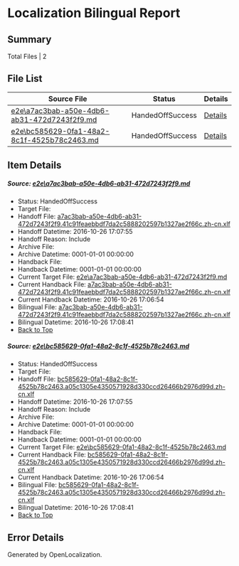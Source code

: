 # <a name='report-top'></a> Localization Bilingual Report

## Summary
 Total Files | 2

## File List
 Source File | Status | Details 
 ----------- | ------ | ------- 
 [e2e\a7ac3bab-a50e-4db6-ab31-472d7243f2f9.md](https://github.com/OpenLocalizationTestOrg/ol-test0/blob/9efa6a35c641cdf5540fbcaa6428137cc489c90e/e2e/a7ac3bab-a50e-4db6-ab31-472d7243f2f9.md) | HandedOffSuccess | [Details](#25c007ad57a1880912a1a996d4d6fa1fac54cd942)
 [e2e\bc585629-0fa1-48a2-8c1f-4525b78c2463.md](https://github.com/OpenLocalizationTestOrg/ol-test0/blob/9efa6a35c641cdf5540fbcaa6428137cc489c90e/e2e/bc585629-0fa1-48a2-8c1f-4525b78c2463.md) | HandedOffSuccess | [Details](#fa2498d4538da7e60ebc72173ef07ce3e42955cc3)

## Item Details
##### <a name='25c007ad57a1880912a1a996d4d6fa1fac54cd942'></a> Source: [e2e\a7ac3bab-a50e-4db6-ab31-472d7243f2f9.md](https://github.com/OpenLocalizationTestOrg/ol-test0/blob/9efa6a35c641cdf5540fbcaa6428137cc489c90e/e2e/a7ac3bab-a50e-4db6-ab31-472d7243f2f9.md)
* Status: HandedOffSuccess
* Target File: 
* Handoff File: [a7ac3bab-a50e-4db6-ab31-472d7243f2f9.41c91feaebbdf7da2c5888202597b1327ae2f66c.zh-cn.xlf](https://github.com/OpenLocalizationTestOrg/ol-test0-handoff/blob/493e5a4a7f3663be1d0f90a30becac488044cf16/ol-handoff/OpenLocalizationTestOrg/ol-test0-zhcn/shujia/ht/a7ac3bab-a50e-4db6-ab31-472d7243f2f9.41c91feaebbdf7da2c5888202597b1327ae2f66c.zh-cn.xlf)
* Handoff Datetime: 2016-10-26 17:07:55
* Handoff Reason: Include
* Archive File: 
* Archive Datetime: 0001-01-01 00:00:00
* Handback File: 
* Handback Datetime: 0001-01-01 00:00:00
* Current Target File: [e2e\a7ac3bab-a50e-4db6-ab31-472d7243f2f9.md](https://github.com/OpenLocalizationTestOrg/ol-test0-zhcn/blob/2d0f7be6bfe77e1a28c779ea4379d2f571e249b1/e2e/a7ac3bab-a50e-4db6-ab31-472d7243f2f9.md)
* Current Handback File: [a7ac3bab-a50e-4db6-ab31-472d7243f2f9.41c91feaebbdf7da2c5888202597b1327ae2f66c.zh-cn.xlf](https://github.com/OpenLocalizationTestOrg/ol-test0-handback/blob/2fca6b5f2a145be0b84a912195722d71e4c12de7/ol-handback/OpenLocalizationTestOrg/ol-test0-zhcn/shujia/ht/a7ac3bab-a50e-4db6-ab31-472d7243f2f9.41c91feaebbdf7da2c5888202597b1327ae2f66c.zh-cn.xlf)
* Current Handback Datetime: 2016-10-26 17:06:54
* Bilingual File: [a7ac3bab-a50e-4db6-ab31-472d7243f2f9.41c91feaebbdf7da2c5888202597b1327ae2f66c.zh-cn.xlf](https://github.com/OpenLocalizationTestOrg/ol-test0-handback/blob/2fca6b5f2a145be0b84a912195722d71e4c12de7/ol-handback/OpenLocalizationTestOrg/ol-test0-zhcn/shujia/ht/a7ac3bab-a50e-4db6-ab31-472d7243f2f9.41c91feaebbdf7da2c5888202597b1327ae2f66c.zh-cn.xlf)
* Bilingual Datetime: 2016-10-26 17:08:41
* [Back to Top](#report-top)

##### <a name='fa2498d4538da7e60ebc72173ef07ce3e42955cc3'></a> Source: [e2e\bc585629-0fa1-48a2-8c1f-4525b78c2463.md](https://github.com/OpenLocalizationTestOrg/ol-test0/blob/9efa6a35c641cdf5540fbcaa6428137cc489c90e/e2e/bc585629-0fa1-48a2-8c1f-4525b78c2463.md)
* Status: HandedOffSuccess
* Target File: 
* Handoff File: [bc585629-0fa1-48a2-8c1f-4525b78c2463.a05c1305e4350571928d330ccd26466b2976d99d.zh-cn.xlf](https://github.com/OpenLocalizationTestOrg/ol-test0-handoff/blob/493e5a4a7f3663be1d0f90a30becac488044cf16/ol-handoff/OpenLocalizationTestOrg/ol-test0-zhcn/shujia/ht/bc585629-0fa1-48a2-8c1f-4525b78c2463.a05c1305e4350571928d330ccd26466b2976d99d.zh-cn.xlf)
* Handoff Datetime: 2016-10-26 17:07:55
* Handoff Reason: Include
* Archive File: 
* Archive Datetime: 0001-01-01 00:00:00
* Handback File: 
* Handback Datetime: 0001-01-01 00:00:00
* Current Target File: [e2e\bc585629-0fa1-48a2-8c1f-4525b78c2463.md](https://github.com/OpenLocalizationTestOrg/ol-test0-zhcn/blob/2d0f7be6bfe77e1a28c779ea4379d2f571e249b1/e2e/bc585629-0fa1-48a2-8c1f-4525b78c2463.md)
* Current Handback File: [bc585629-0fa1-48a2-8c1f-4525b78c2463.a05c1305e4350571928d330ccd26466b2976d99d.zh-cn.xlf](https://github.com/OpenLocalizationTestOrg/ol-test0-handback/blob/2fca6b5f2a145be0b84a912195722d71e4c12de7/ol-handback/OpenLocalizationTestOrg/ol-test0-zhcn/shujia/ht/bc585629-0fa1-48a2-8c1f-4525b78c2463.a05c1305e4350571928d330ccd26466b2976d99d.zh-cn.xlf)
* Current Handback Datetime: 2016-10-26 17:06:54
* Bilingual File: [bc585629-0fa1-48a2-8c1f-4525b78c2463.a05c1305e4350571928d330ccd26466b2976d99d.zh-cn.xlf](https://github.com/OpenLocalizationTestOrg/ol-test0-handback/blob/2fca6b5f2a145be0b84a912195722d71e4c12de7/ol-handback/OpenLocalizationTestOrg/ol-test0-zhcn/shujia/ht/bc585629-0fa1-48a2-8c1f-4525b78c2463.a05c1305e4350571928d330ccd26466b2976d99d.zh-cn.xlf)
* Bilingual Datetime: 2016-10-26 17:08:41
* [Back to Top](#report-top)


## Error Details

Generated by OpenLocalization.
